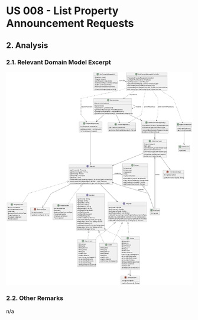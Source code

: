 # US 008 - List Property Announcement Requests

## 2. Analysis

### 2.1. Relevant Domain Model Excerpt 

![Domain Model](svg/us008-domain-model.svg)

### 2.2. Other Remarks

n/a